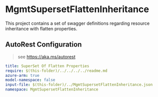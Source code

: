 # MgmtSupersetFlattenInheritance

This project contains a set of swagger definitions regarding resource inheritance with flatten properties.

## AutoRest Configuration

> see https://aka.ms/autorest

``` yaml
title: SuperSet Of Flatten Properties
require: $(this-folder)/../../../../readme.md
azure-arm: true
model-namespace: false
input-file: $(this-folder)/../MgmtSupersetFlattenInheritance.json
namespace: MgmtSupersetFlattenInheritance
```
